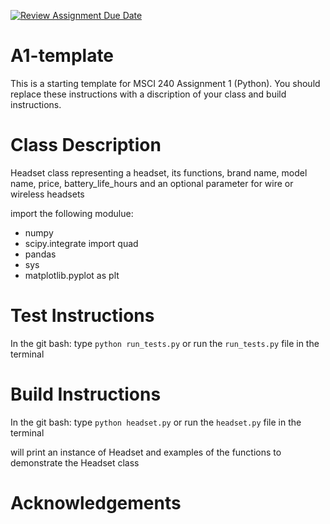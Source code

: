[![Review Assignment Due Date](https://classroom.github.com/assets/deadline-readme-button-24ddc0f5d75046c5622901739e7c5dd533143b0c8e959d652212380cedb1ea36.svg)](https://classroom.github.com/a/ICwXT4Fx)
# A1-template

This is a starting template for MSCI 240 Assignment 1 (Python). You should replace these instructions with a discription of your class and build instructions.


# Class Description

Headset class representing a headset, its functions, brand name, model name, price, battery_life_hours and an optional parameter for wire or wireless headsets 

import the following modulue:
- numpy
- scipy.integrate import quad 
- pandas 
- sys
- matplotlib.pyplot as plt


# Test Instructions

In the git bash: type `python run_tests.py` 
or 
run the `run_tests.py` file in the terminal

# Build Instructions

In the git bash: type `python headset.py`
or
run the `headset.py` file in the terminal

will print an instance of Headset and examples of the functions to demonstrate the Headset class

# Acknowledgements
